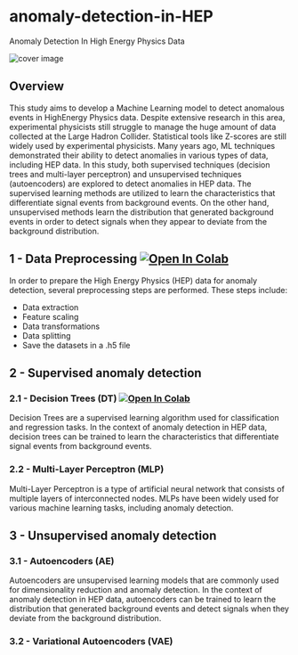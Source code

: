 # anomaly-detection-in-HEP
Anomaly Detection In High Energy Physics Data

![cover image](https://www.openaccessgovernment.org/wp-content/uploads/2019/07/dreamstime_m_85270302.jpg)

## Overview
This study aims to develop a Machine Learning model to detect anomalous events in HighEnergy Physics data. Despite extensive research in this area, experimental physicists still struggle to manage the huge amount of data collected at the Large Hadron Collider. Statistical tools like Z-scores are still widely used by experimental physicists. Many years ago, ML techniques demonstrated their ability to detect anomalies in various types of data, including HEP data. In this study, both supervised techniques (decision trees and multi-layer perceptron) and unsupervised techniques (autoencoders) are explored to detect anomalies in HEP data. The supervised learning methods are utilized to learn the characteristics that differentiate signal events from background events. On the other hand, unsupervised methods learn the distribution that generated background events in order to detect signals when they appear to deviate from the background distribution.

## 1 - Data Preprocessing <a href="https://colab.research.google.com/drive/1k8eytd5Yd-7VP2uhtrjzd47ZK6AHKjSM" target="_parent"><img src="https://colab.research.google.com/assets/colab-badge.svg" alt="Open In Colab"/></a>
In order to prepare the High Energy Physics (HEP) data for anomaly detection, several preprocessing steps are performed. These steps include:
- Data extraction
- Feature scaling
- Data transformations
- Data splitting
- Save the datasets in a .h5 file

## 2 - Supervised anomaly detection
### 2.1 - Decision Trees (DT) <a href="https://colab.research.google.com/drive/1jbiMsVrCthzuic9FspT8FYdy8a8qd7xU" target="_parent"><img src="https://colab.research.google.com/assets/colab-badge.svg" alt="Open In Colab"/></a>
Decision Trees are a supervised learning algorithm used for classification and regression tasks. In the context of anomaly detection in HEP data, decision trees can be trained to learn the characteristics that differentiate signal events from background events. 

### 2.2 - Multi-Layer Perceptron (MLP)
Multi-Layer Perceptron is a type of artificial neural network that consists of multiple layers of interconnected nodes. MLPs have been widely used for various machine learning tasks, including anomaly detection. 

## 3 - Unsupervised anomaly detection
### 3.1 - Autoencoders (AE)
Autoencoders are unsupervised learning models that are commonly used for dimensionality reduction and anomaly detection. In the context of anomaly detection in HEP data, autoencoders can be trained to learn the distribution that generated background events and detect signals when they deviate from the background distribution. 

### 3.2 - Variational Autoencoders (VAE)
